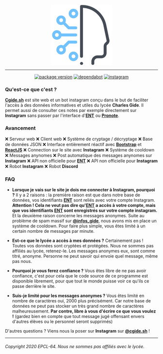 <div align="center">
<img src="https://raw.githubusercontent.com/EPCL-64/cgide-sh/master/src/public/img/cgide-avatar.png" width="200" height="200" alt="cgide logo" align="middle"></img>
<hr/>

[![package version](https://img.shields.io/badge/dynamic/json?style=for-the-badge&color=%23ffffff&label=version&query=version&url=https%3A%2F%2Fraw.githubusercontent.com%2FEPCL-64%2Fcgide-sh%2Fmaster%2Fpackage.json "package version")](https://github.com/EPCL-64/cgide-sh/blob/master/package.json "package version")
[![dependabot](https://img.shields.io/badge/dependabot-off-%230366D6?style=for-the-badge "dependabot")](https://dependabot.com/ "dependabot")
[![instagram](https://img.shields.io/badge/instagram-cgide.sh-%23E1306C?style=for-the-badge "instagram")](https://www.instagram.com/cgide.sh/ "instagram")
</div>

### Qu'est-ce que c'est ?

**[Cgide.sh]** est site web et un bot instagram conçu dans le but de faciliter l'accès à des données informatives et utiles du lycée **Charles Gide**. Il permet aussi de consulter ces notes par exemple directement sur **Instagram** sans passer par l'interface d'**[ENT]** ou **[Pronote]**.

### Avancement
❌ Serveur web
❌ Client web
❌ Système de cryptage / décryptage
❌ Base de données JSON
❌ Interface entièrement réactif avec **[Bootstrap]** et **[ReactJS]**
❌ Connection sur le site avec **Instagram**
❌ Système de cooldown
❌ Messages anynomes
❌ Post automatique des messages anynomes sur **Instagram**
❌ API non officielle pour **[ENT]**
❌ API non officielle pour **Instagram**
❌ Robot **Instagram**
❌ Robot **Discord**

### FAQ

- **Lorsque je vais sur le site je dois me connecter à Instagram, pourquoi ?**
  Il y a 2 raisons : la première raison est que dans notre base de données, vos identifiants **[ENT]** sont reliés avec votre compte Instagram. **Attention ! Cela ne veut pas dire qu'[ENT] a accès à votre compte, mais que vos identifiants [ENT] sont enregistrés sur votre compte instagram.** Et la deuxième raison concerne les messages anonymes. Suite au problème de spam massif sur **[@infos_gide]**, nous avons mis en place un système de cooldown. Pour faire plus simple, vous êtes limité à un certain nombre de messages par minute. 

- **Est-ce que le lycée a accès à mes données ?**
  Certainement pas ! Toutes vos données sont cryptées et protégées. Nous ne sommes pas affiliés au lycée, retenez-le. Les messages anonymes eux, sont comme titré, anonyme. Personne ne peut savoir qui envoie quel message, même pas nous.
  
- **Pourquoi je vous ferez confiance ?**
  Vous êtes libre de ne pas avoir confiance, c'est pour cela que le code source de ce programme est disponible librement, pour que tout le monde puisse voir ce qu'ils ce passe derrière le site.
  
- **Suis-je limité pour les messages anonymes ?**
  Vous êtes limité en nombre de caractères oui, 2000 plus précisément. Car notre base de données ne peut pas stocker un très grand nombre de caractères malheureusement. **Par contre, libre à vous d'écrire ce que vous voulez !** (gardez bien en compte que tout message jugé offensant envers d'autres élèves ou le personnel seront supprimés)
  
D'autres questions ? Viens nous la poser sur **Instagram** sur **[@cgide.sh]** !
  
<hr/>

###### Copyright 2020 EPCL-64. Nous ne sommes pas affiliés avec le lycée.

<!-- LIENS -->
[cgide.sh]: https://github.com/EPCL-64/cgide-sh
[@cgide.sh]: https://www.instagram.com/infos_gide/
[ENT]: https://www.mon-ent-occitanie.fr/
[Pronote]: https://0300047n.index-education.net/pronote
[@infos_gide]: https://www.instagram.com/infos_gide/
[Bootstrap]: https://getbootstrap.com/
[ReactJS]: https://fr.reactjs.org/